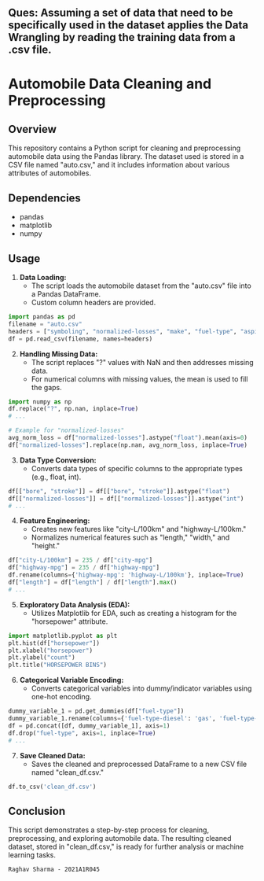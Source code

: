 ## Ques: Assuming a set of data that need to be specifically used in the dataset applies the Data Wrangling by reading the training data from a .csv file.


# Automobile Data Cleaning and Preprocessing

## Overview
This repository contains a Python script for cleaning and preprocessing automobile data using the Pandas library. The dataset used is stored in a CSV file named "auto.csv," and it includes information about various attributes of automobiles.

## Dependencies
- pandas
- matplotlib
- numpy

## Usage
1. **Data Loading:**
   - The script loads the automobile dataset from the "auto.csv" file into a Pandas DataFrame.
   - Custom column headers are provided.

```python
import pandas as pd
filename = "auto.csv"
headers = ["symboling", "normalized-losses", "make", "fuel-type", "aspiration", "num-of-doors", "body-style", ...
df = pd.read_csv(filename, names=headers)
```

2. **Handling Missing Data:**
   - The script replaces "?" values with NaN and then addresses missing data.
   - For numerical columns with missing values, the mean is used to fill the gaps.

```python
import numpy as np
df.replace("?", np.nan, inplace=True)
# ...

# Example for "normalized-losses"
avg_norm_loss = df["normalized-losses"].astype("float").mean(axis=0)
df["normalized-losses"].replace(np.nan, avg_norm_loss, inplace=True)
```

3. **Data Type Conversion:**
   - Converts data types of specific columns to the appropriate types (e.g., float, int).

```python
df[["bore", "stroke"]] = df[["bore", "stroke"]].astype("float")
df[["normalized-losses"]] = df[["normalized-losses"]].astype("int")
# ...
```

4. **Feature Engineering:**
   - Creates new features like "city-L/100km" and "highway-L/100km."
   - Normalizes numerical features such as "length," "width," and "height."

```python
df["city-L/100km"] = 235 / df["city-mpg"]
df["highway-mpg"] = 235 / df["highway-mpg"]
df.rename(columns={'highway-mpg': 'highway-L/100km'}, inplace=True)
df["length"] = df["length"] / df["length"].max()
# ...
```

5. **Exploratory Data Analysis (EDA):**
   - Utilizes Matplotlib for EDA, such as creating a histogram for the "horsepower" attribute.

```python
import matplotlib.pyplot as plt
plt.hist(df["horsepower"])
plt.xlabel("horsepower")
plt.ylabel("count")
plt.title("HORSEPOWER BINS")
```

6. **Categorical Variable Encoding:**
   - Converts categorical variables into dummy/indicator variables using one-hot encoding.

```python
dummy_variable_1 = pd.get_dummies(df["fuel-type"])
dummy_variable_1.rename(columns={'fuel-type-diesel': 'gas', 'fuel-type-diesel': 'diesel'}, inplace=True)
df = pd.concat([df, dummy_variable_1], axis=1)
df.drop("fuel-type", axis=1, inplace=True)
# ...
```

7. **Save Cleaned Data:**
   - Saves the cleaned and preprocessed DataFrame to a new CSV file named "clean_df.csv."

```python
df.to_csv('clean_df.csv')
```

## Conclusion
This script demonstrates a step-by-step process for cleaning, preprocessing, and exploring automobile data. The resulting cleaned dataset, stored in "clean_df.csv," is ready for further analysis or machine learning tasks.

`Raghav Sharma - 2021A1R045`
